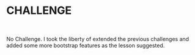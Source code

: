 CHALLENGE
=========

 

No Challenge. I took the liberty of extended the previous challenges and added
some more bootstrap features as the lesson suggested.
